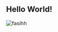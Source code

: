 ## Hello World!

<p><img align="left" src="https://github-readme-stats.vercel.app/api/top-langs?username=fasihh&show_icons=true&locale=en&layout=compact" alt="fasihh" /></p>

